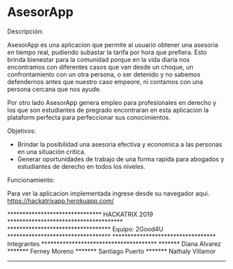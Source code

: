 # AsesorApp

Descripción: 

AsesorApp es una aplicacion que permite al usuario obtener una asesoria en tiempo real, pudiendo subastar la tarifa por hora que prefiera. Esto brinda bienestar para la comunidad porque en la vida diaria nos encontramos con diferentes casos que van desde un choque, un confrontamiento con un otra persona, o ser detenido y no sabemos defendernos antes que nuestro caso empeore, ni contamos con una persona cercana que nos ayude.

Por otro lado AsesorApp genera empleo para profesionales en derecho y los que son estudiantes de pregrado encontraran en esta aplicacion la plataform perfecta para perfeccionar sus conocimientos.

Objetivos: 

- Brindar la posibilidad una asesoria efectiva y economica a las personas en una       situación critica.
- Generar oportunidades de trabajo de una forma rapida para abogados y estudiantes     de derecho en todos los niveles.

Funcionamiento: 

Para ver la aplicacion implementada ingrese desde su navegador aqui.
https://hackatrixapp.herokuapp.com/




******************************* HACKATRIX 2019 **************************************
********************************** Equipo: 2Good4U **********************************
********************************** Integrantes **************************************
*******  Diana Alvarez
*******  Ferney Moreno
*******  Santiago Puerto
*******  Nathaly Villamor
*************************************************************************************